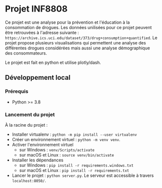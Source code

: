 # Projet INF8808

Ce projet est une analyse pour la prévention et l'éducation à la consommation de drogues. Les données unilisées pour ce projet peuvent être retrouvées à l'adresse suivante : `https://archive.ics.uci.edu/dataset/373/drug+consumption+quantified`.
Le projet propose plusieurs visualisations qui permettent une analyse des différentes drogues considérées mais aussi une analyse démographique des consommateurs.

Le projet est fait en python et utilise plotly/dash.

## Développement local

### Prérequis

- Python >= 3.8

### Lancement du projet

À la racine du projet :

- Installer virtualenv : `python -m pip install --user virtualenv`
- Créer un environnement virtuel : `python -m venv venv`.
- Activer l'environnement virtuel
  - sur Windows : `venv/Scripts/activate`
  - sur macOS et Linux : `source venv/bin/activate`
- Installer les dépendances
  - sur Windows : `pip install -r requirements.windows.txt`
  - sur macOS et Linux : `pip install -r requirements.txt`
- Lancer le projet : `python server.py`. Le serveur est accessible à travers `localhost:8050/`.
